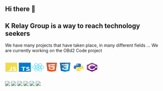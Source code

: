 ## Hi there 👋

<!--

**Here are some ideas to get you started:**

🙋‍♀️ A short introduction - what is your organization all about?
🌈 Contribution guidelines - how can the community get involved?
👩‍💻 Useful resources - where can the community find your docs? Is there anything else the community should know?
🍿 Fun facts - what does your team eat for breakfast?
🧙 Remember, you can do mighty things with the power of [Markdown](https://docs.github.com/github/writing-on-github/getting-started-with-writing-and-formatting-on-github/basic-writing-and-formatting-syntax)
-->

## K Relay Group is a way to reach technology seekers

We have many projects that have taken place, in many different fields ... We are currently working on the OBd2 Code project

<div style="display: inline_block"><br>
  <img align="center" alt="Rafa-Js" height="30" width="40" src="https://raw.githubusercontent.com/devicons/devicon/master/icons/javascript/javascript-plain.svg">
  <img align="center" alt="Rafa-Ts" height="30" width="40" src="https://raw.githubusercontent.com/devicons/devicon/master/icons/typescript/typescript-plain.svg">
  <img align="center" alt="Rafa-React" height="30" width="40" src="https://raw.githubusercontent.com/devicons/devicon/master/icons/react/react-original.svg">
  <img align="center" alt="Rafa-HTML" height="30" width="40" src="https://raw.githubusercontent.com/devicons/devicon/master/icons/html5/html5-original.svg">
  <img align="center" alt="Rafa-CSS" height="30" width="40" src="https://raw.githubusercontent.com/devicons/devicon/master/icons/css3/css3-original.svg">
  <img align="center" alt="Rafa-Python" height="30" width="40" src="https://raw.githubusercontent.com/devicons/devicon/master/icons/python/python-original.svg">
  <img align="center" alt="Rafa-Csharp" height="30" width="40" src="https://raw.githubusercontent.com/devicons/devicon/master/icons/csharp/csharp-original.svg">
  <div align="center" alt="Rafa-Csharp" height="30" width="40" <svg version="1.1" xmlns="http://www.w3.org/2000/svg" xmlns:xlink="http://www.w3.org/1999/xlink" width="32" height="32" viewBox="0 0 32 32">
<path fill="#444444" d="M10.372 13.069h-3.967l-1.715 8.684h2.037l0.429-2.251h1.93c1.822 0.107 3.86-1.394 3.86-3.967 0-1.501-0.858-2.359-2.573-2.466zM8.871 17.894h-1.287l0.536-3.216h1.394c0.75 0 1.287 0.322 1.287 0.965-0.107 1.823-0.965 2.144-1.93 2.251zM17.555 13.069h-1.93l0.429-2.251h-2.037l-1.715 8.684h2.037l0.965-4.824h1.608c0.751 0 0.751 0.322 0.643 0.858l-0.75 3.967h2.144l0.75-4.396c0.214-1.072-0.429-1.93-2.144-2.037zM24.738 13.069h-3.967l-1.715 8.684h2.037l0.429-2.251h1.93c1.823 0.107 3.86-1.394 3.86-3.967 0-1.501-0.858-2.359-2.573-2.466zM23.237 17.894h-1.287l0.536-3.216h1.394c0.751 0 1.287 0.322 1.287 0.965-0.107 1.823-0.965 2.144-1.93 2.251z"></path>
</svg>
  </div>
</div>
  
  ##
 
<div> 
  <a href="https://www.youtube.com/channel/UC_-uuuZbY0AAt9CViNzvc-Q" target="_blank"><img src="https://img.shields.io/badge/YouTube-FF0000?style=for-the-badge&logo=youtube&logoColor=white" target="_blank"></a>
  <a href="https://instagram.com/rafaballerini" target="_blank"><img src="https://img.shields.io/badge/-Instagram-%23E4405F?style=for-the-badge&logo=instagram&logoColor=white" target="_blank"></a>
 	<a href="https://www.twitch.tv/rafaballerinii" target="_blank"><img src="https://img.shields.io/badge/Twitch-9146FF?style=for-the-badge&logo=twitch&logoColor=white" target="_blank"></a>
 <a href="https://discord.gg/wagxzStdcR" target="_blank"><img src="https://img.shields.io/badge/Discord-7289DA?style=for-the-badge&logo=discord&logoColor=white" target="_blank"></a> 
  <a href = "mailto:contatorafaballerini@gmail.com"><img src="https://img.shields.io/badge/-Gmail-%23333?style=for-the-badge&logo=gmail&logoColor=white" target="_blank"></a>
  <a href="https://www.linkedin.com/in/rafaella-ballerini-45875016a" target="_blank"><img src="https://img.shields.io/badge/-LinkedIn-%230077B5?style=for-the-badge&logo=linkedin&logoColor=white" target="_blank"></a> 
  
</div>

